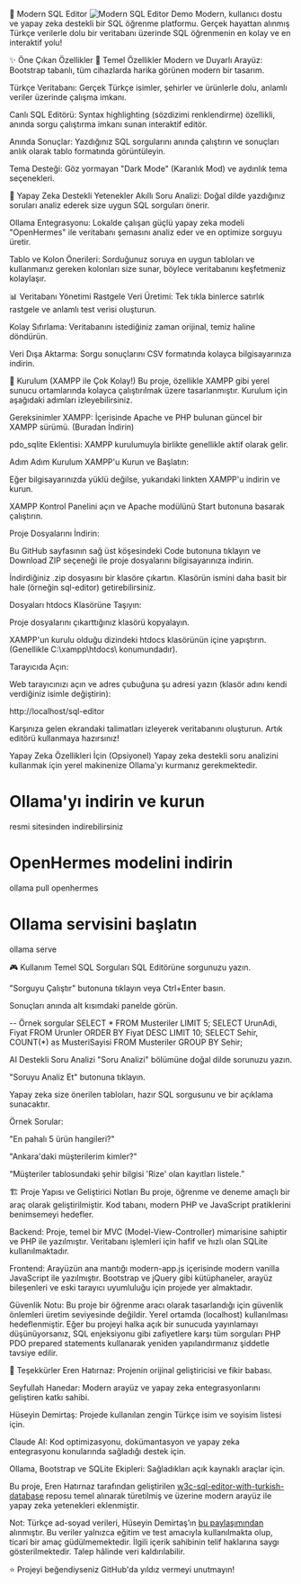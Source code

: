 🚀 Modern SQL Editor
![Modern SQL Editor Demo](assets/demo.gif)
Modern, kullanıcı dostu ve yapay zeka destekli bir SQL öğrenme platformu. Gerçek hayattan alınmış Türkçe verilerle dolu bir veritabanı üzerinde SQL öğrenmenin en kolay ve en interaktif yolu!

✨ Öne Çıkan Özellikler
🎯 Temel Özellikler
Modern ve Duyarlı Arayüz: Bootstrap tabanlı, tüm cihazlarda harika görünen modern bir tasarım.

Türkçe Veritabanı: Gerçek Türkçe isimler, şehirler ve ürünlerle dolu, anlamlı veriler üzerinde çalışma imkanı.

Canlı SQL Editörü: Syntax highlighting (sözdizimi renklendirme) özellikli, anında sorgu çalıştırma imkanı sunan interaktif editör.

Anında Sonuçlar: Yazdığınız SQL sorgularını anında çalıştırın ve sonuçları anlık olarak tablo formatında görüntüleyin.

Tema Desteği: Göz yormayan "Dark Mode" (Karanlık Mod) ve aydınlık tema seçenekleri.

🤖 Yapay Zeka Destekli Yetenekler
Akıllı Soru Analizi: Doğal dilde yazdığınız soruları analiz ederek size uygun SQL sorguları önerir.

Ollama Entegrasyonu: Lokalde çalışan güçlü yapay zeka modeli "OpenHermes" ile veritabanı şemasını analiz eder ve en optimize sorguyu üretir.

Tablo ve Kolon Önerileri: Sorduğunuz soruya en uygun tabloları ve kullanmanız gereken kolonları size sunar, böylece veritabanını keşfetmeniz kolaylaşır.

📊 Veritabanı Yönetimi
Rastgele Veri Üretimi: Tek tıkla binlerce satırlık rastgele ve anlamlı test verisi oluşturun.

Kolay Sıfırlama: Veritabanını istediğiniz zaman orijinal, temiz haline döndürün.

Veri Dışa Aktarma: Sorgu sonuçlarını CSV formatında kolayca bilgisayarınıza indirin.

🚀 Kurulum (XAMPP ile Çok Kolay!)
Bu proje, özellikle XAMPP gibi yerel sunucu ortamlarında kolayca çalıştırılmak üzere tasarlanmıştır. Kurulum için aşağıdaki adımları izleyebilirsiniz.

Gereksinimler
XAMPP: İçerisinde Apache ve PHP bulunan güncel bir XAMPP sürümü. (Buradan İndirin)

pdo_sqlite Eklentisi: XAMPP kurulumuyla birlikte genellikle aktif olarak gelir.

Adım Adım Kurulum
XAMPP'u Kurun ve Başlatın:

Eğer bilgisayarınızda yüklü değilse, yukarıdaki linkten XAMPP'u indirin ve kurun.

XAMPP Kontrol Panelini açın ve Apache modülünü Start butonuna basarak çalıştırın.

Proje Dosyalarını İndirin:

Bu GitHub sayfasının sağ üst köşesindeki Code butonuna tıklayın ve Download ZIP seçeneği ile proje dosyalarını bilgisayarınıza indirin.

İndirdiğiniz .zip dosyasını bir klasöre çıkartın. Klasörün ismini daha basit bir hale (örneğin sql-editor) getirebilirsiniz.

Dosyaları htdocs Klasörüne Taşıyın:

Proje dosyalarını çıkarttığınız klasörü kopyalayın.

XAMPP'un kurulu olduğu dizindeki htdocs klasörünün içine yapıştırın. (Genellikle C:\xampp\htdocs\ konumundadır).

Tarayıcıda Açın:

Web tarayıcınızı açın ve adres çubuğuna şu adresi yazın (klasör adını kendi verdiğiniz isimle değiştirin):

http://localhost/sql-editor


Karşınıza gelen ekrandaki talimatları izleyerek veritabanını oluşturun. Artık editörü kullanmaya hazırsınız!

Yapay Zeka Özellikleri İçin (Opsiyonel)
Yapay zeka destekli soru analizini kullanmak için yerel makinenize Ollama'yı kurmanız gerekmektedir.

# Ollama'yı indirin ve kurun
resmi sitesinden indirebilirsiniz

# OpenHermes modelini indirin
ollama pull openhermes

# Ollama servisini başlatın
ollama serve


🎮 Kullanım
Temel SQL Sorguları
SQL Editörüne sorgunuzu yazın.

"Sorguyu Çalıştır" butonuna tıklayın veya Ctrl+Enter basın.

Sonuçları anında alt kısımdaki panelde görün.

-- Örnek sorgular
SELECT * FROM Musteriler LIMIT 5;
SELECT UrunAdi, Fiyat FROM Urunler ORDER BY Fiyat DESC LIMIT 10;
SELECT Sehir, COUNT(*) as MusteriSayisi FROM Musteriler GROUP BY Sehir;


AI Destekli Soru Analizi
"Soru Analizi" bölümüne doğal dilde sorunuzu yazın.

"Soruyu Analiz Et" butonuna tıklayın.

Yapay zeka size önerilen tabloları, hazır SQL sorgusunu ve bir açıklama sunacaktır.

Örnek Sorular:

"En pahalı 5 ürün hangileri?"

"Ankara'daki müşterilerim kimler?"

“Müşteriler tablosundaki şehir bilgisi 'Rize' olan kayıtları listele.”

🏗️ Proje Yapısı ve Geliştirici Notları
Bu proje, öğrenme ve deneme amaçlı bir araç olarak geliştirilmiştir. Kod tabanı, modern PHP ve JavaScript pratiklerini benimsemeyi hedefler.

Backend: Proje, temel bir MVC (Model-View-Controller) mimarisine sahiptir ve PHP ile yazılmıştır. Veritabanı işlemleri için hafif ve hızlı olan SQLite kullanılmaktadır.

Frontend: Arayüzün ana mantığı modern-app.js içerisinde modern vanilla JavaScript ile yazılmıştır. Bootstrap ve jQuery gibi kütüphaneler, arayüz bileşenleri ve eski tarayıcı uyumluluğu için projede yer almaktadır.

Güvenlik Notu: Bu proje bir öğrenme aracı olarak tasarlandığı için güvenlik önlemleri üretim seviyesinde değildir. Yerel ortamda (localhost) kullanılması hedeflenmiştir. Eğer bu projeyi halka açık bir sunucuda yayınlamayı düşünüyorsanız, SQL enjeksiyonu gibi zafiyetlere karşı tüm sorguları PHP PDO prepared statements kullanarak yeniden yapılandırmanız şiddetle tavsiye edilir.

🙏 Teşekkürler
Eren Hatırnaz: Projenin orijinal geliştiricisi ve fikir babası.

Seyfullah Hanedar: Modern arayüz ve yapay zeka entegrasyonlarını geliştiren katkı sahibi.

Hüseyin Demirtaş: Projede kullanılan zengin Türkçe isim ve soyisim listesi için.

Claude AI: Kod optimizasyonu, dokümantasyon ve yapay zeka entegrasyonu konularında sağladığı destek için.

Ollama, Bootstrap ve SQLite Ekipleri: Sağladıkları açık kaynaklı araçlar için.

Bu proje, Eren Hatırnaz tarafından geliştirilen [w3c-sql-editor-with-turkish-database](https://github.com/erenhatirnaz/w3c-sql-editor-with-turkish-database) reposu temel alınarak türetilmiş ve üzerine modern arayüz ile yapay zeka yetenekleri eklenmiştir.

Not: Türkçe ad-soyad verileri, Hüseyin Demirtaş’ın [bu paylaşımından](https://huseyindemirtas.net/rastgele-turkce-ad-soyad-kombinasyonlari) alınmıştır. Bu veriler yalnızca eğitim ve test amacıyla kullanılmakta olup, ticari bir amaç güdülmemektedir. İlgili içerik sahibinin telif haklarına saygı gösterilmektedir. Talep hâlinde veri kaldırılabilir.


⭐ Projeyi beğendiyseniz GitHub'da yıldız vermeyi unutmayın!